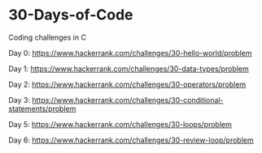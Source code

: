 # 30-Days-of-Code
Coding challenges in C 

Day 0: https://www.hackerrank.com/challenges/30-hello-world/problem

Day 1: https://www.hackerrank.com/challenges/30-data-types/problem

Day 2: https://www.hackerrank.com/challenges/30-operators/problem

Day 3: https://www.hackerrank.com/challenges/30-conditional-statements/problem

Day 5: https://www.hackerrank.com/challenges/30-loops/problem

Day 6: https://www.hackerrank.com/challenges/30-review-loop/problem
